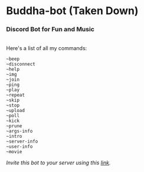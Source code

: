 # Buddha-bot (Taken Down)
### Discord Bot for Fun and Music
<br>
Here's a list of all my commands:

```
~beep
~disconnect
~help
~img
~join
~ping
~play
~repeat
~skip
~stop
~upload
~poll
~kick
~prune
~args-info
~intro
~server-info
~user-info
~movie
```

*Invite this bot to your server using this [link](https://discord.com/api/oauth2/authorize?client_id=813639350591160320&permissions=285115608689&scope=bot).*
